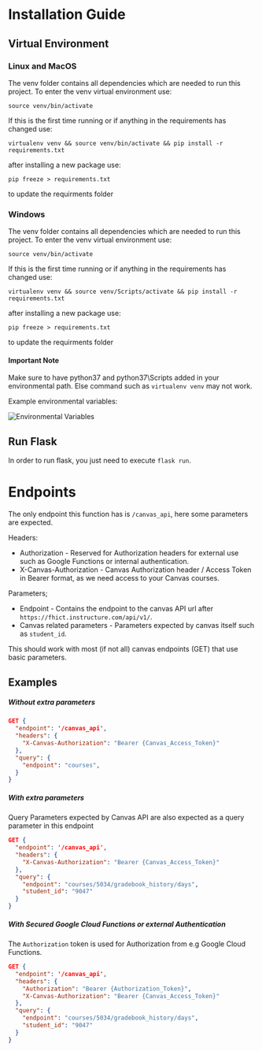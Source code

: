 # Installation Guide
## Virtual Environment
### Linux and MacOS

The venv folder contains all dependencies which are needed to run this project. To enter the venv virtual environment use:

``` source venv/bin/activate ```

If this is the first time running or if anything in the requirements has changed use:

``` virtualenv venv && source venv/bin/activate && pip install -r requirements.txt ```

after installing a new package use: 

``` pip freeze > requirements.txt ```

to update the requirments folder

### Windows
The venv folder contains all dependencies which are needed to run this project. To enter the venv virtual environment use:

``` source venv/bin/activate ```

If this is the first time running or if anything in the requirements has changed use:

``` virtualenv venv && source venv/Scripts/activate && pip install -r requirements.txt ```

after installing a new package use: 

``` pip freeze > requirements.txt ```

to update the requirments folder

#### Important Note
Make sure to have python37 and python37\Scripts added in your environmental path.
Else command such as ```virtualenv venv``` may not work.

Example environmental variables:

![Environmental Variables](https://i.imgur.com/2u3va11.png "Environmental Variables")

## Run Flask
In order to run flask, you just need to execute `flask run`.

# Endpoints
The only endpoint this function has is `/canvas_api`, here some parameters are expected.

Headers:
* Authorization - Reserved for Authorization headers for external use such as Google Functions or internal authentication.
* X-Canvas-Authorization - Canvas Authorization header / Access Token in Bearer format, as we need access to your Canvas courses.

Parameters;
* Endpoint - Contains the endpoint to the canvas API url after `https://fhict.instructure.com/api/v1/`.
* Canvas related parameters - Parameters expected by canvas itself such as `student_id`.

This should work with most (if not all) canvas endpoints (GET) that use basic parameters.

## Examples
##### Without extra parameters
```json
GET { 
  "endpoint": '/canvas_api',
  "headers": {
    "X-Canvas-Authorization": "Bearer {Canvas_Access_Token}"
  },
  "query": {
    "endpoint": "courses",
  }
}
```

##### With extra parameters

Query Parameters expected by Canvas API are also expected as a query parameter in this endpoint

```json
GET { 
  "endpoint": '/canvas_api',
  "headers": {
    "X-Canvas-Authorization": "Bearer {Canvas_Access_Token}"
  },
  "query": {
    "endpoint": "courses/5034/gradebook_history/days",
    "student_id": "9047"
  }
}
```

##### With Secured Google Cloud Functions or external Authentication

The `Authorization` token is used for Authorization from e.g Google Cloud Functions.

```json
GET { 
  "endpoint": '/canvas_api',
  "headers": {
    "Authorization": "Bearer {Authorization_Token}",
    "X-Canvas-Authorization": "Bearer {Canvas_Access_Token}"
  },
  "query": {
    "endpoint": "courses/5034/gradebook_history/days",
    "student_id": "9047"
  }
}
```
